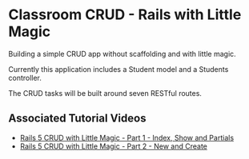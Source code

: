 # Classroom CRUD - Rails with Little Magic  

Building a simple CRUD app without scaffolding and with little magic.

Currently this application includes a Student model and a Students controller.

The CRUD tasks will be built around seven RESTful routes.

## Associated Tutorial Videos

* [Rails 5 CRUD with Little Magic - Part 1 - Index, Show and Partials](https://youtu.be/1lknHWTPMEI)
* [Rails 5 CRUD with Little Magic - Part 2 - New and Create](https://youtu.be/3Iz0Nxn7qX4)
